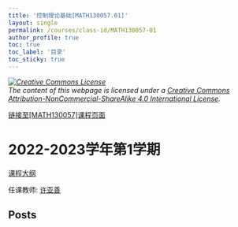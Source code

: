 ```yaml
---
title: '控制理论基础[MATH130057.01]'
layout: single
permalink: /courses/class-id/MATH130057-01
author_profile: true
toc: true
toc_label: '目录'
toc_sticky: true
---
```



<div class='notice--warning'>
	<p><i><a rel='license' href='http://creativecommons.org/licenses/by-nc-sa/4.0/'><img alt='Creative Commons License' style='border-width:0' src='https://i.creativecommons.org/l/by-nc-sa/4.0/88x31.png' /></a><br /> The content of this webpage is licensed under a <a rel='license' href='http://creativecommons.org/licenses/by-nc-sa/4.0/'>Creative Commons Attribution-NonCommercial-ShareAlike 4.0 International License</a>.</i></p>
</div>

<a href='https://fdu-math.github.io/courses/MATH130057'>链接至[MATH130057]课程页面</a>


# 2022-2023学年第1学期
<a href='https://fdu-math.github.io/courses/syllabus/MATH130057.01-2022-2023-1 (Encrypted).pdf'>课程大纲</a>

任课教师: <a href='https://fdu-math.github.io/teachers/许亚善'>许亚善</a>


## Posts

